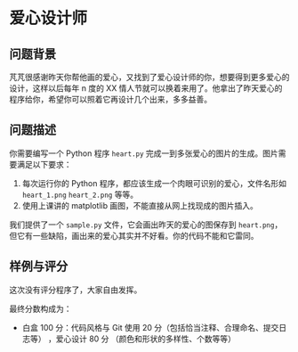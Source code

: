 # 爱心设计师

## 问题背景

芃芃很感谢昨天你帮他画的爱心，又找到了爱心设计师的你，想要得到更多爱心的设计，这样以后每年 n 度的 XX 情人节就可以换着来用了。他拿出了昨天爱心的程序给你，希望你可以照着它再设计几个出来，多多益善。

## 问题描述

你需要编写一个 Python 程序 `heart.py` 完成一到多张爱心的图片的生成。图片需要满足以下要求：

1. 每次运行你的 Python 程序，都应该生成一个肉眼可识别的爱心，文件名形如 `heart_1.png` `heart_2.png` 等等。
2. 使用上课讲的 matplotlib 画图，不能直接从网上找现成的图片插入。

我们提供了一个 `sample.py` 文件，它会画出昨天的爱心的图保存到 `heart.png`，但它有一些缺陷，画出来的爱心其实并不好看。你的代码不能和它雷同。


## 样例与评分

这次没有评分程序了，大家自由发挥。

最终分数构成为：

* 白盒 100 分：代码风格与 Git 使用 20 分（包括恰当注释、合理命名、提交日志等） ，爱心设计 80 分 （颜色和形状的多样性、个数等等）
